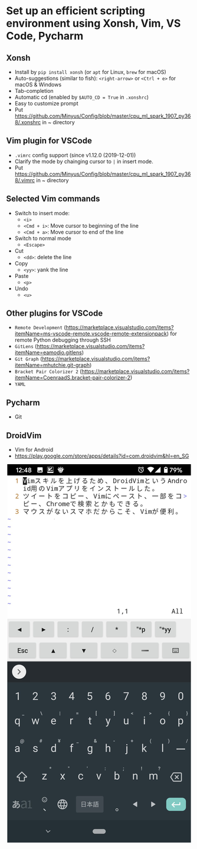 # Set up an efficient scripting environment using Xonsh, Vim, VS Code, Pycharm

## Xonsh

- Install by `pip install xonsh` (or `apt` for Linux, `brew` for macOS)
- Auto-suggestions (similar to fish): `<right-arrow>` or `<Ctrl + e>` for macOS & Windows
- Tab-completion
- Automatic cd (enabled by `$AUTO_CD = True` in `.xonshrc`)
- Easy to customize prompt
- Put https://github.com/Minyus/Config/blob/master/cpu_ml_spark_1907_py368/.xonshrc in ~ directory

## Vim plugin for VSCode

- `.vimrc` config support (since v1.12.0 (2019-12-01))
- Clarify the mode by chainging cursor to `|` in insert mode.
- Put https://github.com/Minyus/Config/blob/master/cpu_ml_spark_1907_py368/.vimrc in ~ directory

## Selected Vim commands

- Switch to insert mode:
  - `<i>`
  - `<Cmd + i>`: Move cursor to beginning of the line
  - `<Cmd + a>`: Move cursor to end of the line
- Switch to normal mode
  - `<Escape>`
- Cut
  - `<dd>`: delete the line
- Copy
  - `<yy>`: yank the line
- Paste
  - `<p>`
- Undo
  - `<u>`

## Other plugins for VSCode

- `Remote Development` (https://marketplace.visualstudio.com/items?itemName=ms-vscode-remote.vscode-remote-extensionpack) for remote Python debugging through SSH
- `GitLens` (https://marketplace.visualstudio.com/items?itemName=eamodio.gitlens)
- `Git Graph` (https://marketplace.visualstudio.com/items?itemName=mhutchie.git-graph)
- `Bracket Pair Colorizer 2` (https://marketplace.visualstudio.com/items?itemName=CoenraadS.bracket-pair-colorizer-2)
- `YAML`

## Pycharm

- Git

## DroidVim

- Vim for Android
- https://play.google.com/store/apps/details?id=com.droidvim&hl=en_SG

<p align="center">
<img src="img/DroidVim_Screenshot.png">
</p>
